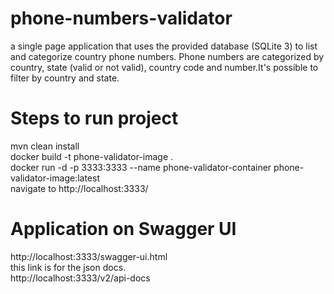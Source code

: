 # phone-numbers-validator
a single page application that uses the provided 
database (SQLite 3) to list and categorize country phone numbers.
Phone numbers are categorized by country, state (valid or not valid), country 
code and number.It's possible to filter by country and state.

# Steps to run project
mvn clean install <br >
docker build -t phone-validator-image . <br >
docker run -d -p 3333:3333 --name phone-validator-container phone-validator-image:latest <br >
navigate to http://localhost:3333/ <br >

# Application on Swagger UI 
http://localhost:3333/swagger-ui.html
<br >
this link is for the json docs.<br >
http://localhost:3333/v2/api-docs 

